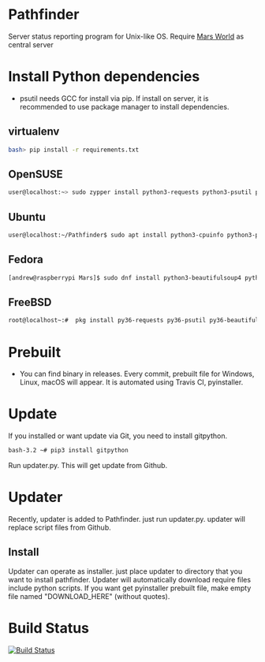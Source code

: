 # Pathfinder
Server status reporting program for Unix-like OS.
Require [Mars World](https://github.com/andrewcell/Mars) as central server

# Install Python dependencies
 - psutil needs GCC for install via pip. If install on server, it is recommended to use package manager to install dependencies.
## virtualenv
```bash
bash> pip install -r requirements.txt
```
## OpenSUSE
```bash
user@localhost:~> sudo zypper install python3-requests python3-psutil python3-beautifulsoup4 python3-py-cpuinfo
```
## Ubuntu
```bash
user@localhost:~/Pathfinder$ sudo apt install python3-cpuinfo python3-psutil python3-bs4 python3-cryptography python3-distro
```
## Fedora
```bash
[andrew@raspberrypi Mars]$ sudo dnf install python3-beautifulsoup4 python3-psutil python3-cryptography python3-requests python3-distro
```
## FreeBSD
```bash
root@localhost~:#  pkg install py36-requests py36-psutil py36-beautifulsoup py36-py-cpuinfo py36-distro
```

# Prebuilt
 - You can find binary in releases. Every commit, prebuilt file for Windows, Linux, macOS will appear. It is automated using Travis CI, pyinstaller.

# Update
If you installed or want update via Git, you need to install gitpython.
```bash
bash-3.2 ~# pip3 install gitpython
```
Run updater.py. This will get update from Github.
 
# Updater
Recently, updater is added to Pathfinder.
just run updater.py. updater will replace script files from Github.

## Install
Updater can operate as installer. just place updater to directory that you want to install pathfinder. Updater will automatically download require files include python scripts. If you want get pyinstaller prebuilt file, make empty file named "DOWNLOAD_HERE" (without quotes). 

# Build Status
[![Build Status](https://travis-ci.org/andrewcell/Pathfinder.svg?branch=master)](https://travis-ci.org/andrewcell/Pathfinder)